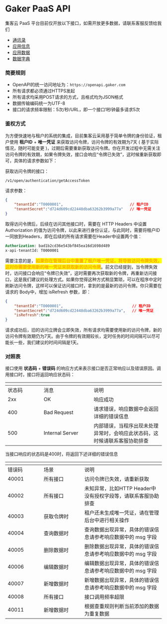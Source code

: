 # Gaker PaaS API

集客云 PaaS 平台目前仅开放以下接口，如需开放更多数据，请联系客服反馈给我们

* [通讯录](organization.md)
* [应用信息](object.md)
* [应用数据](data.md)
* [数据字典](dict.md)

### 简要规则

* OpenAPI的统一访问地址为：`https://openapi.gaker.com`
* 所有请求都必须通过HTTPS发起
* 所有请求均采用POST请求的方式，且格式均为JSON格式
* 数据传输编码统一为UTF-8
* 接口的请求频率限制：5次/秒/URL，即一个接口1秒钟最多请求5次

### 鉴权方式

为方便快速地与租户的系统的集成，目前集客云采用基于简单令牌的身份验证，租户使用 **租户ID** + **唯一凭证** 来获取访问令牌，访问令牌的有效期为7天 ( 基于实际情况，随时可能变更 )，过期后需要重新获取访问令牌。你在开发过程中无需关注访问令牌的有效期，如果令牌失效，接口会响应“令牌已失效”，这时候重新获取即可，具体的请求参数如下：

获取访问令牌的接口：

`/v1/open/authentication/getAccessToken`

请求参数：

```JSON
{
    "tenantId":"T0000001",                              // 租户ID
    "tenantSecret":"d724d609cd22448dba63262b3999a77a"   // 唯一凭证
}
```

取得访问令牌后，后续在访问其他接口时，需要在 HTTP Headers 中设置 Authorization 的值为访问令牌，以此来进行身份认证，与此同时，需要将租户ID一同放到Headers，即在后续的所有请求需要在Header中设置两个值：

```SQL
Authorization: bad1b2cd36e543bf845ea16d1698d489
x-api-tenantId: T0000001
```

需要注意的是，<mark style="color:orange;">**如果你在管理后台中重置了租户唯一凭证，将导致访问令牌失效，这时你需要使用新的唯一凭证来获取新的访问令牌**</mark>。前文已经提到，当令牌失效时，访问接口会响应“令牌已失效”，这时需要再次获取新的令牌，再重新访问接口，这是我们建议的处理方式。如果你觉得这种方式稍显繁琐，可以在程序中定时刷新访问令牌，这样可以保证访问接口时，拿到的是最新的访问令牌。你只需要在请求的 Body中，增加 isRefresh 参数，即：

```JSON
{
    "tenantId":"T0000001",                               // 租户ID
    "tenantSecret":"d724d609cd22448dba63262b3999a77a",   // 唯一凭证
    "isRefresh":true
}
```

请求成功后，旧的访问立牌会立即失效，所有请求均需要使用新的访问令牌，新的访问令牌有效期仍为7天。由于令牌的有效期较长，定时任务的时间间隔可以尽可能长一些，我们建议的时间间隔是1天。

### 对照表

接口使用 **状态码** + **错误码** 的响应方式来表示接口是否正常响应以及错误原因。调用接口时，接口将返回响应状态码：

<table data-header-hidden><thead><tr><th width="100"></th><th width="145"></th><th></th></tr></thead><tbody><tr><td>状态码</td><td>消息</td><td>说明</td></tr><tr><td>2xx</td><td>OK</td><td>响应成功</td></tr><tr><td>400</td><td>Bad Request</td><td>请求错误，响应数据中会返回详细的错误信息</td></tr><tr><td>500</td><td>Internal Server</td><td>内部错误，当程序出现未处理异常时，会响应此状态码，这时候请联系客服协助排查</td></tr></tbody></table>

当接口响应的状态码是400时，将返回下述详细的错误信息

<table data-header-hidden><thead><tr><th width="100"></th><th width="115"></th><th></th></tr></thead><tbody><tr><td>错误码</td><td>场景</td><td>说明</td></tr><tr><td>40001</td><td>所有接口</td><td>访问令牌已失效，请重新获取</td></tr><tr><td>40002</td><td>所有接口</td><td>未知异常，比如HTTP Header中没有授权字段等，请联系客服协助排查</td></tr><tr><td>40003</td><td>获取令牌时</td><td>租户还未生成唯一凭证，请在管理后台中进行相关操作</td></tr><tr><td>40004</td><td>查询数据时</td><td>查询数据出现异常，具体的错误信息请参考响应数据中的 msg 字段</td></tr><tr><td>40005</td><td>删除数据时</td><td>删除数据出现异常，具体的错误信息请参考响应数据中的 msg 字段</td></tr><tr><td>40006</td><td>编辑数据时</td><td>编辑数据出现异常，具体的错误信息请参考响应数据中的 msg 字段</td></tr><tr><td>40007</td><td>新增数据时</td><td>新增数据出现异常，具体的错误信息请参考响应数据中的 msg 字段</td></tr><tr><td>40008</td><td>所有接口</td><td>接口调用频率超限</td></tr><tr><td>40011</td><td>新增数据时</td><td>根据查重规则判断当前添加的数据为重复数据</td></tr></tbody></table>
